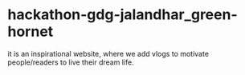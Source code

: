 # hackathon-gdg-jalandhar_green-hornet
it is an inspirational website, where we add vlogs to motivate people/readers to live their dream life.

